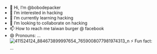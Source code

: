 - 👋 Hi, I’m @bobodepacker
- 👀 I’m interested in hacking
- 🌱 I’m currently learning hacking
- 💞️ I’m looking to collaborate on hacking
- 📫 How to reach me taiwan burger @ facebook
- 😄 Pronouns: ...
![411524124_884673899997654_7659008077981974313_n](https://github.com/bobodepacker/bobodepacker/assets/174673381/fef52d93-0f46-48ef-a9f6-49fd70a7bd53)
⚡ Fun fact: ...

<!---
bobodepacker/bobodepacker is a ✨ special ✨ repository because its `README.md` (this file) appears on your GitHub profile.
You can click the Preview link to take a look at your changes.
--->

